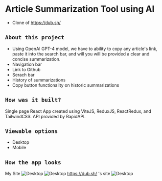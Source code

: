# Article Summarization Tool using AI
- Clone of https://dub.sh/

## `About this project`
- Using OpenAI GPT-4 model, we have to ability to copy any article's link, paste it into the search bar, and will you will be provided a clear and concise summarization.
- Navigation bar
- Link to Github
- Serach bar
- History of summarizations
- Copy button functionality on historic summarizations

## `How was it built?`
Single page React App created using ViteJS, ReduxJS, ReactRedux, and TailwindCSS. API provided by RapidAPI.

## `Viewable options`
- Desktop
- Mobile

## `How the app looks`
My Site
![Desktop](https://i.imgur.com/eqRtnS0.png)
![Desktop](https://i.imgur.com/gzd59EK.png)
https://dub.sh/ 's site 
![Desktop](https://i.imgur.com/oBwEqro.png)